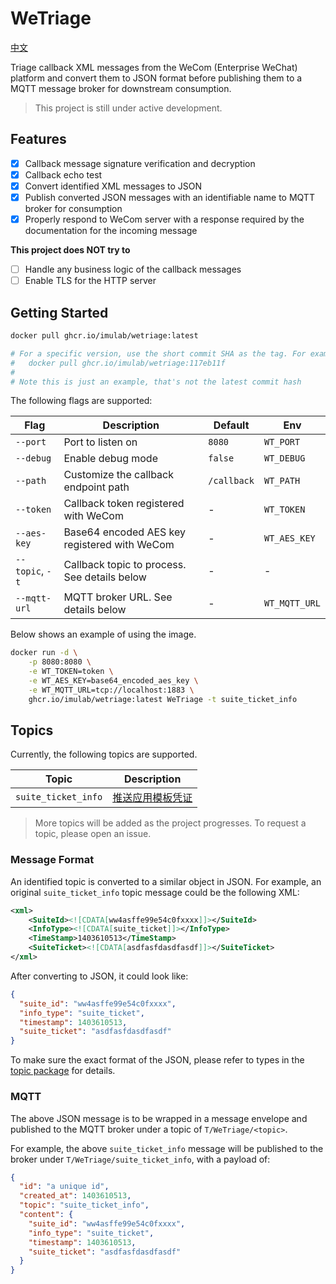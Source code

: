 # WeTriage

[中文](./README.zh.md)

Triage callback XML messages from the WeCom (Enterprise WeChat) platform and convert them to JSON format before
publishing them to a MQTT message broker for downstream consumption.

> This project is still under active development.

## Features

- [x] Callback message signature verification and decryption
- [x] Callback echo test
- [x] Convert identified XML messages to JSON
- [x] Publish converted JSON messages with an identifiable name to MQTT broker for consumption
- [x] Properly respond to WeCom server with a response required by the documentation for the incoming message

**This project does NOT try to**
- [ ] Handle any business logic of the callback messages
- [ ] Enable TLS for the HTTP server

## Getting Started

```bash
docker pull ghcr.io/imulab/wetriage:latest

# For a specific version, use the short commit SHA as the tag. For example:
#   docker pull ghcr.io/imulab/wetriage:117eb11f
#
# Note this is just an example, that's not the latest commit hash
```

The following flags are supported:

| Flag            | Description                                  | Default     | Env           |
|-----------------|----------------------------------------------|-------------|---------------|
| `--port`        | Port to listen on                            | `8080`      | `WT_PORT`     |
| `--debug`       | Enable debug mode                            | `false`     | `WT_DEBUG`    |
| `--path`        | Customize the callback endpoint path         | `/callback` | `WT_PATH`     |
| `--token`       | Callback token registered with WeCom         | -           | `WT_TOKEN`    |
| `--aes-key`     | Base64 encoded AES key registered with WeCom | -           | `WT_AES_KEY`  |
| `--topic`, `-t` | Callback topic to process. See details below | -           | -             |
| `--mqtt-url`    | MQTT broker URL. See details below           | -           | `WT_MQTT_URL` |

Below shows an example of using the image.

```bash
docker run -d \
    -p 8080:8080 \
    -e WT_TOKEN=token \
    -e WT_AES_KEY=base64_encoded_aes_key \
    -e WT_MQTT_URL=tcp://localhost:1883 \
    ghcr.io/imulab/wetriage:latest WeTriage -t suite_ticket_info
```

## Topics

Currently, the following topics are supported.

| Topic               | Description                                                          |
|---------------------|----------------------------------------------------------------------|
| `suite_ticket_info` | [推送应用模板凭证](https://developer.work.weixin.qq.com/document/path/97173) |

> More topics will be added as the project progresses. To request a topic, please open an issue.

### Message Format

An identified topic is converted to a similar object in JSON. For example, an original `suite_ticket_info` topic
message could be the following XML:

```xml
<xml>
    <SuiteId><![CDATA[ww4asffe99e54c0fxxxx]]></SuiteId>
    <InfoType><![CDATA[suite_ticket]]></InfoType>
    <TimeStamp>1403610513</TimeStamp>
    <SuiteTicket><![CDATA[asdfasfdasdfasdf]]></SuiteTicket>
</xml>
```

After converting to JSON, it could look like:

```json
{
  "suite_id": "ww4asffe99e54c0fxxxx",
  "info_type": "suite_ticket",
  "timestamp": 1403610513,
  "suite_ticket": "asdfasfdasdfasdf"
}
```

To make sure the exact format of the JSON, please refer to types in the [topic package](./topic) for details.

### MQTT

The above JSON message is to be wrapped in a message envelope and published to the MQTT broker under a topic of `T/WeTriage/<topic>`.

For example, the above `suite_ticket_info` message will be published to the broker under `T/WeTriage/suite_ticket_info`, with a payload of:

```json
{
  "id": "a unique id",
  "created_at": 1403610513,
  "topic": "suite_ticket_info",
  "content": {
    "suite_id": "ww4asffe99e54c0fxxxx",
    "info_type": "suite_ticket",
    "timestamp": 1403610513,
    "suite_ticket": "asdfasfdasdfasdf"
  }
}
```
